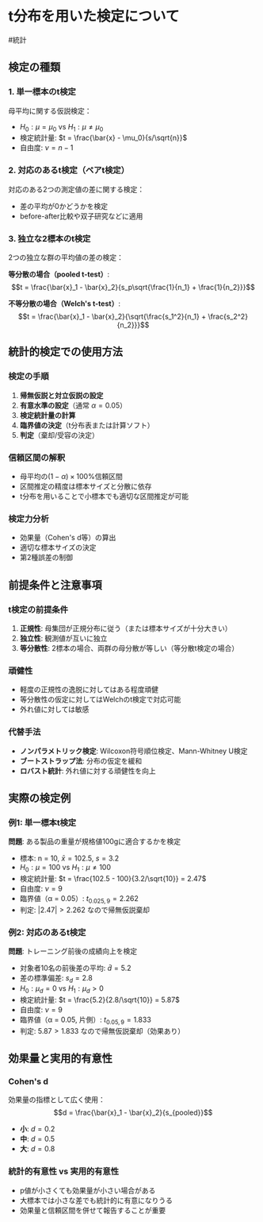 # t分布を用いた検定について

#統計

## 検定の種類
### 1. 単一標本のt検定
母平均に関する仮説検定：
- $H_0: \mu = \mu_0$ vs $H_1: \mu \neq \mu_0$
- 検定統計量: $t = \frac{\bar{x} - \mu_0}{s/\sqrt{n}}$
- 自由度: $\nu = n - 1$

### 2. 対応のあるt検定（ペアt検定）
対応のある2つの測定値の差に関する検定：
- 差の平均が0かどうかを検定
- before-after比較や双子研究などに適用

### 3. 独立な2標本のt検定
2つの独立な群の平均値の差の検定：

**等分散の場合（pooled t-test）**:
$$t = \frac{\bar{x}_1 - \bar{x}_2}{s_p\sqrt{\frac{1}{n_1} + \frac{1}{n_2}}}$$

**不等分散の場合（Welch's t-test）**:
$$t = \frac{\bar{x}_1 - \bar{x}_2}{\sqrt{\frac{s_1^2}{n_1} + \frac{s_2^2}{n_2}}}$$


## 統計的検定での使用方法

### 検定の手順
1. **帰無仮説と対立仮説の設定**
2. **有意水準の設定**（通常 $\alpha = 0.05$）
3. **検定統計量の計算**
4. **臨界値の決定**（t分布表または計算ソフト）
5. **判定**（棄却/受容の決定）

### 信頼区間の解釈
- 母平均の$(1-\alpha) \times 100\%$信頼区間
- 区間推定の精度は標本サイズと分散に依存
- t分布を用いることで小標本でも適切な区間推定が可能

### 検定力分析
- 効果量（Cohen's d等）の算出
- 適切な標本サイズの決定
- 第2種誤差の制御

## 前提条件と注意事項

### t検定の前提条件
1. **正規性**: 母集団が正規分布に従う（または標本サイズが十分大きい）
2. **独立性**: 観測値が互いに独立
3. **等分散性**: 2標本の場合、両群の母分散が等しい（等分散t検定の場合）

### 頑健性
- 軽度の正規性の逸脱に対してはある程度頑健
- 等分散性の仮定に対してはWelchのt検定で対応可能
- 外れ値に対しては敏感

### 代替手法
- **ノンパラメトリック検定**: Wilcoxon符号順位検定、Mann-Whitney U検定
- **ブートストラップ法**: 分布の仮定を緩和
- **ロバスト統計**: 外れ値に対する頑健性を向上

## 実際の検定例

### 例1: 単一標本t検定
**問題**: ある製品の重量が規格値100gに適合するかを検定
- 標本: n = 10, $\bar{x} = 102.5$, $s = 3.2$
- $H_0: \mu = 100$ vs $H_1: \mu \neq 100$
- 検定統計量: $t = \frac{102.5 - 100}{3.2/\sqrt{10}} = 2.47$
- 自由度: $\nu = 9$
- 臨界値（α = 0.05）: $t_{0.025, 9} = 2.262$
- 判定: $|2.47| > 2.262$ なので帰無仮説棄却

### 例2: 対応のあるt検定
**問題**: トレーニング前後の成績向上を検定
- 対象者10名の前後差の平均: $\bar{d} = 5.2$
- 差の標準偏差: $s_d = 2.8$
- $H_0: \mu_d = 0$ vs $H_1: \mu_d > 0$
- 検定統計量: $t = \frac{5.2}{2.8/\sqrt{10}} = 5.87$
- 自由度: $\nu = 9$
- 臨界値（α = 0.05, 片側）: $t_{0.05, 9} = 1.833$
- 判定: $5.87 > 1.833$ なので帰無仮説棄却（効果あり）

## 効果量と実用的有意性

### Cohen's d
効果量の指標として広く使用：
$$d = \frac{\bar{x}_1 - \bar{x}_2}{s_{pooled}}$$

- **小**: $d = 0.2$
- **中**: $d = 0.5$  
- **大**: $d = 0.8$

### 統計的有意性 vs 実用的有意性
- p値が小さくても効果量が小さい場合がある
- 大標本では小さな差でも統計的に有意になりうる
- 効果量と信頼区間を併せて報告することが重要